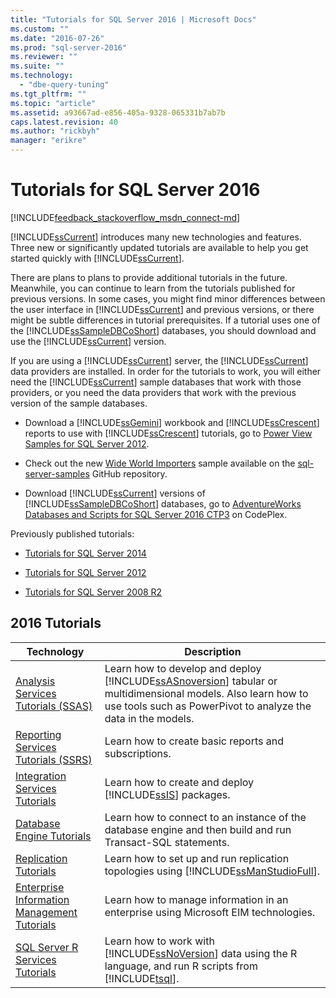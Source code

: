 ```yaml
---
title: "Tutorials for SQL Server 2016 | Microsoft Docs"
ms.custom: ""
ms.date: "2016-07-26"
ms.prod: "sql-server-2016"
ms.reviewer: ""
ms.suite: ""
ms.technology: 
  - "dbe-query-tuning"
ms.tgt_pltfrm: ""
ms.topic: "article"
ms.assetid: a93667ad-e856-405a-9328-065331b7ab7b
caps.latest.revision: 40
ms.author: "rickbyh"
manager: "erikre"
---
```

# Tutorials for SQL Server 2016
[!INCLUDE[feedback_stackoverflow_msdn_connect-md](../sql-server/includes/feedback-stackoverflow-msdn-connect-md.md)]

[!INCLUDE[ssCurrent](../advanced-analytics/r-services/includes/sscurrent-md.md)] introduces many new technologies and features. Three new or significantly updated tutorials are available to help you get started quickly with [!INCLUDE[ssCurrent](../advanced-analytics/r-services/includes/sscurrent-md.md)].  
  
There are plans to plans to provide additional tutorials in the future. Meanwhile, you can continue to learn from the tutorials published for previous versions. In some cases, you might find minor differences between the user interface in [!INCLUDE[ssCurrent](../advanced-analytics/r-services/includes/sscurrent-md.md)] and previous versions, or there might be subtle differences in tutorial prerequisites. If a tutorial uses one of the [!INCLUDE[ssSampleDBCoShort](../analysis-services/data-mining/includes/sssampledbcoshort-md.md)] databases, you should download and use the [!INCLUDE[ssCurrent](../advanced-analytics/r-services/includes/sscurrent-md.md)] version.  
  
If you are using a [!INCLUDE[ssCurrent](../advanced-analytics/r-services/includes/sscurrent-md.md)] server, the [!INCLUDE[ssCurrent](../advanced-analytics/r-services/includes/sscurrent-md.md)] data providers are installed. In order for the tutorials to work, you will either need the [!INCLUDE[ssCurrent](../advanced-analytics/r-services/includes/sscurrent-md.md)] sample databases that work with those providers, or you need the  data providers that work with the previous version of the sample databases.  
  

  
-   Download a [!INCLUDE[ssGemini](../analysis-services/includes/ssgemini-md.md)] workbook and [!INCLUDE[ssCrescent](../analysis-services/includes/sscrescent-md.md)] reports to use with [!INCLUDE[ssCrescent](../analysis-services/includes/sscrescent-md.md)] tutorials, go to [Power View Samples for SQL Server 2012](http://go.microsoft.com/fwlink/?LinkId=220734).  
- Check out the new [Wide World Importers](https://msdn.microsoft.com/library/mt734199(SQL.1).aspx) sample available on the [sql-server-samples](https://github.com/Microsoft/sql-server-samples) GitHub repository. 
    
-   Download [!INCLUDE[ssCurrent](../advanced-analytics/r-services/includes/sscurrent-md.md)] versions of [!INCLUDE[ssSampleDBCoShort](../analysis-services/data-mining/includes/sssampledbcoshort-md.md)] databases, go to [AdventureWorks Databases and Scripts for SQL Server 2016 CTP3](https://www.microsoft.com/download/details.aspx?id=49502) on CodePlex.  
 
 Previously published tutorials:  
  
 - [Tutorials for SQL Server 2014](https://msdn.microsoft.com/library/hh231699(v=sql.120).aspx)  
  
 - [Tutorials for SQL Server 2012](https://msdn.microsoft.com/library/hh231699(v=sql.110).aspx)  
  
 - [Tutorials for SQL Server 2008 R2](http://msdn.microsoft.com/library/ms167593.aspx)  
  
## 2016 Tutorials  
  
  
|Technology|Description|  
|--------------|---------------|  
|[Analysis Services Tutorials &#40;SSAS&#41;](../analysis-services/tutorials/analysis-services-tutorials-ssas.md)|Learn how to develop and deploy [!INCLUDE[ssASnoversion](../analysis-services/includes/ssasnoversion-md.md)] tabular or multidimensional models. Also learn how to use tools such as PowerPivot to analyze the data in the models.|  
|[Reporting Services Tutorials &#40;SSRS&#41;](../reporting-services/tutorials/reporting-services-tutorials-ssrs.md)|Learn how to create basic reports and subscriptions.|  
|[Integration Services Tutorials](../integration-services/tutorials/integration-services-tutorials.md)|Learn how to create and deploy [!INCLUDE[ssIS](../analysis-services/instances/includes/ssis-md.md)] packages.|  
|[Database Engine Tutorials](../relational-databases/tutorials/database-engine-tutorials.md)|Learn how to connect to an instance of the database engine and then build and run Transact-SQL statements.|  
|[Replication Tutorials](../relational-databases/replication/tutorials/replication-tutorials.md)|Learn how to set up and run replication topologies using [!INCLUDE[ssManStudioFull](../advanced-analytics/r-services/includes/ssmanstudiofull-md.md)].|  
|[Enterprise Information Management Tutorials](../Topic/Enterprise%20Information%20Management%20Tutorials.md)|Learn how to manage information in an enterprise using Microsoft EIM technologies.|  
|[SQL Server R Services Tutorials](../advanced-analytics/r-services/tutorials/sql-server-r-services-tutorials.md)|Learn how to work with [!INCLUDE[ssNoVersion](../advanced-analytics/r-services/includes/ssnoversion-md.md)] data using the R language, and run R scripts from [!INCLUDE[tsql](../advanced-analytics/r-services/includes/tsql-md.md)].|  
  
  
